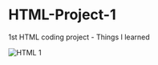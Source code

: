 # HTML-Project-1
1st HTML coding project - Things I learned

![HTML 1](https://user-images.githubusercontent.com/40834093/139255564-b793b15f-41a4-4290-a542-aa272a1c91db.JPG)
